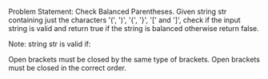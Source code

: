 Problem Statement: Check Balanced Parentheses. Given string str containing just the characters '(', ')', '{', '}', '[' and ']', check if the input string is valid and return true if the string is balanced otherwise return false.

Note: string str is valid if:

Open brackets must be closed by the same type of brackets.
Open brackets must be closed in the correct order.